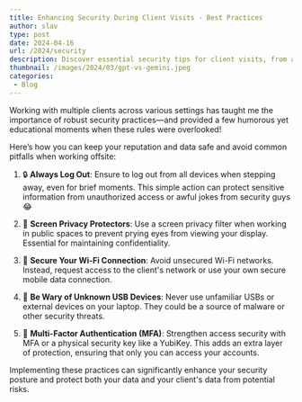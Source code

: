 ```yaml
---
title: Enhancing Security During Client Visits - Best Practices
author: slav
type: post
date: 2024-04-16
url: /2024/security
description: Discover essential security tips for client visits, from always logging out to using MFA, based on real experiences and amusing anecdotes.
thumbnail: /images/2024/03/gpt-vs-gemini.jpeg
categories:
 - Blog
---
```

Working with multiple clients across various settings has taught me the importance of robust security practices—and provided a few humorous yet educational moments when these rules were overlooked! 

<!--more-->
Here’s how you can keep your reputation and data safe and avoid common pitfalls when working offsite:

1. 🔒 **Always Log Out**: Ensure to log out from all devices when stepping away, even for brief moments. This simple action can protect sensitive information from unauthorized access or awful jokes from security guys 😂 

2. 👀 **Screen Privacy Protectors**: Use a screen privacy filter when working in public spaces to prevent prying eyes from viewing your display. Essential for maintaining confidentiality.

3. 🚫 **Secure Your Wi-Fi Connection**: Avoid unsecured Wi-Fi networks. 
Instead, request access to the client's network or use your own secure mobile data connection.

4. 🚷 **Be Wary of Unknown USB Devices**: Never use unfamiliar USBs or external devices on your laptop. They could be a source of malware or other security threats.

5. 🔑 **Multi-Factor Authentication (MFA)**: Strengthen access security with MFA or a physical security key like a YubiKey. This adds an extra layer of protection, ensuring that only you can access your accounts.

Implementing these practices can significantly enhance your security posture and protect both your data and your client's data from potential risks.